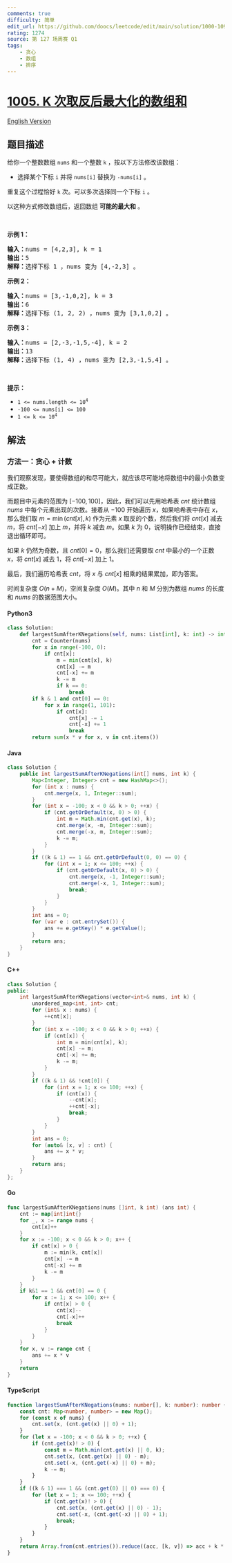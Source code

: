 ```yaml
---
comments: true
difficulty: 简单
edit_url: https://github.com/doocs/leetcode/edit/main/solution/1000-1099/1005.Maximize%20Sum%20Of%20Array%20After%20K%20Negations/README.md
rating: 1274
source: 第 127 场周赛 Q1
tags:
    - 贪心
    - 数组
    - 排序
---
```


<!-- problem:start -->

# [1005. K 次取反后最大化的数组和](https://leetcode.cn/problems/maximize-sum-of-array-after-k-negations)

[English Version](/solution/1000-1099/1005.Maximize%20Sum%20Of%20Array%20After%20K%20Negations/README_EN.md)

## 题目描述

<!-- description:start -->

<p>给你一个整数数组 <code>nums</code> 和一个整数 <code>k</code> ，按以下方法修改该数组：</p>

<ul>
	<li>选择某个下标 <code>i</code>&nbsp;并将 <code>nums[i]</code> 替换为 <code>-nums[i]</code> 。</li>
</ul>

<p>重复这个过程恰好 <code>k</code> 次。可以多次选择同一个下标 <code>i</code> 。</p>

<p>以这种方式修改数组后，返回数组 <strong>可能的最大和</strong> 。</p>

<p>&nbsp;</p>

<p><strong>示例 1：</strong></p>

<pre>
<strong>输入：</strong>nums = [4,2,3], k = 1
<strong>输出：</strong>5
<strong>解释：</strong>选择下标 1 ，nums 变为 [4,-2,3] 。
</pre>

<p><strong>示例 2：</strong></p>

<pre>
<strong>输入：</strong>nums = [3,-1,0,2], k = 3
<strong>输出：</strong>6
<strong>解释：</strong>选择下标 (1, 2, 2) ，nums 变为 [3,1,0,2] 。
</pre>

<p><strong>示例 3：</strong></p>

<pre>
<strong>输入：</strong>nums = [2,-3,-1,5,-4], k = 2
<strong>输出：</strong>13
<strong>解释：</strong>选择下标 (1, 4) ，nums 变为 [2,3,-1,5,4] 。
</pre>

<p>&nbsp;</p>

<p><strong>提示：</strong></p>

<ul>
	<li><code>1 &lt;= nums.length &lt;= 10<sup>4</sup></code></li>
	<li><code>-100 &lt;= nums[i] &lt;= 100</code></li>
	<li><code>1 &lt;= k &lt;= 10<sup>4</sup></code></li>
</ul>

<!-- description:end -->

## 解法

<!-- solution:start -->

### 方法一：贪心 + 计数

我们观察发现，要使得数组的和尽可能大，就应该尽可能地将数组中的最小负数变成正数。

而题目中元素的范围为 $[-100,100]$，因此，我们可以先用哈希表 $\textit{cnt}$ 统计数组 $\textit{nums}$ 中每个元素出现的次数。接着从 $-100$ 开始遍历 $x$，如果哈希表中存在 $x$，那么我们取 $m = \min(cnt[x], k)$ 作为元素 $x$ 取反的个数，然后我们将 $\textit{cnt}[x]$ 减去 $m$，将 $\textit{cnt}[-x]$ 加上 $m$，并将 $k$ 减去 $m$。如果 $k$ 为 $0$，说明操作已经结束，直接退出循环即可。

如果 $k$ 仍然为奇数，且 $\textit{cnt}[0]=0$，那么我们还需要取 $\textit{cnt}$ 中最小的一个正数 $x$，将 $\textit{cnt}[x]$ 减去 $1$，将 $\textit{cnt}[-x]$ 加上 $1$。

最后，我们遍历哈希表 $\textit{cnt}$，将 $x$ 与 $\textit{cnt}[x]$ 相乘的结果累加，即为答案。

时间复杂度 $O(n + M)$，空间复杂度 $O(M)$。其中 $n$ 和 $M$ 分别为数组 $\textit{nums}$ 的长度和 $\textit{nums}$ 的数据范围大小。

<!-- tabs:start -->

#### Python3

```python
class Solution:
    def largestSumAfterKNegations(self, nums: List[int], k: int) -> int:
        cnt = Counter(nums)
        for x in range(-100, 0):
            if cnt[x]:
                m = min(cnt[x], k)
                cnt[x] -= m
                cnt[-x] += m
                k -= m
                if k == 0:
                    break
        if k & 1 and cnt[0] == 0:
            for x in range(1, 101):
                if cnt[x]:
                    cnt[x] -= 1
                    cnt[-x] += 1
                    break
        return sum(x * v for x, v in cnt.items())
```

#### Java

```java
class Solution {
    public int largestSumAfterKNegations(int[] nums, int k) {
        Map<Integer, Integer> cnt = new HashMap<>();
        for (int x : nums) {
            cnt.merge(x, 1, Integer::sum);
        }
        for (int x = -100; x < 0 && k > 0; ++x) {
            if (cnt.getOrDefault(x, 0) > 0) {
                int m = Math.min(cnt.get(x), k);
                cnt.merge(x, -m, Integer::sum);
                cnt.merge(-x, m, Integer::sum);
                k -= m;
            }
        }
        if ((k & 1) == 1 && cnt.getOrDefault(0, 0) == 0) {
            for (int x = 1; x <= 100; ++x) {
                if (cnt.getOrDefault(x, 0) > 0) {
                    cnt.merge(x, -1, Integer::sum);
                    cnt.merge(-x, 1, Integer::sum);
                    break;
                }
            }
        }
        int ans = 0;
        for (var e : cnt.entrySet()) {
            ans += e.getKey() * e.getValue();
        }
        return ans;
    }
}
```

#### C++

```cpp
class Solution {
public:
    int largestSumAfterKNegations(vector<int>& nums, int k) {
        unordered_map<int, int> cnt;
        for (int& x : nums) {
            ++cnt[x];
        }
        for (int x = -100; x < 0 && k > 0; ++x) {
            if (cnt[x]) {
                int m = min(cnt[x], k);
                cnt[x] -= m;
                cnt[-x] += m;
                k -= m;
            }
        }
        if ((k & 1) && !cnt[0]) {
            for (int x = 1; x <= 100; ++x) {
                if (cnt[x]) {
                    --cnt[x];
                    ++cnt[-x];
                    break;
                }
            }
        }
        int ans = 0;
        for (auto& [x, v] : cnt) {
            ans += x * v;
        }
        return ans;
    }
};
```

#### Go

```go
func largestSumAfterKNegations(nums []int, k int) (ans int) {
	cnt := map[int]int{}
	for _, x := range nums {
		cnt[x]++
	}
	for x := -100; x < 0 && k > 0; x++ {
		if cnt[x] > 0 {
			m := min(k, cnt[x])
			cnt[x] -= m
			cnt[-x] += m
			k -= m
		}
	}
	if k&1 == 1 && cnt[0] == 0 {
		for x := 1; x <= 100; x++ {
			if cnt[x] > 0 {
				cnt[x]--
				cnt[-x]++
				break
			}
		}
	}
	for x, v := range cnt {
		ans += x * v
	}
	return
}
```

#### TypeScript

```ts
function largestSumAfterKNegations(nums: number[], k: number): number {
    const cnt: Map<number, number> = new Map();
    for (const x of nums) {
        cnt.set(x, (cnt.get(x) || 0) + 1);
    }
    for (let x = -100; x < 0 && k > 0; ++x) {
        if (cnt.get(x)! > 0) {
            const m = Math.min(cnt.get(x) || 0, k);
            cnt.set(x, (cnt.get(x) || 0) - m);
            cnt.set(-x, (cnt.get(-x) || 0) + m);
            k -= m;
        }
    }
    if ((k & 1) === 1 && (cnt.get(0) || 0) === 0) {
        for (let x = 1; x <= 100; ++x) {
            if (cnt.get(x)! > 0) {
                cnt.set(x, (cnt.get(x) || 0) - 1);
                cnt.set(-x, (cnt.get(-x) || 0) + 1);
                break;
            }
        }
    }
    return Array.from(cnt.entries()).reduce((acc, [k, v]) => acc + k * v, 0);
}
```

<!-- tabs:end -->

<!-- solution:end -->

<!-- problem:end -->
